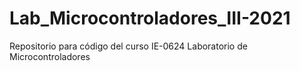 # Lab_Microcontroladores_III-2021

Repositorio para código del curso IE-0624 Laboratorio de Microcontroladores